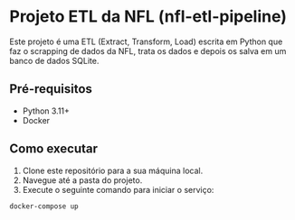 
# Projeto ETL da NFL (nfl-etl-pipeline)

Este projeto é uma ETL (Extract, Transform, Load) escrita em Python que faz o scrapping de dados da NFL, trata os dados e depois os salva em um banco de dados SQLite.

## Pré-requisitos

- Python 3.11+
- Docker

## Como executar

1. Clone este repositório para a sua máquina local.
2. Navegue até a pasta do projeto.
3. Execute o seguinte comando para iniciar o serviço:

```bash
docker-compose up
